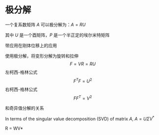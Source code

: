 # 极分解







一个复系数矩阵 $A$ 可以极分解为：$A = R U$

其中 $U$ 是一个酉矩阵，$P$ 是一个半正定的埃尔米特矩阵



带应用在刚体位移上的应用





使用极分解，将变形分解为旋转和拉伸
$$
F = V R = R U
$$
左柯西-格林公式
$$
F^T F= U^2
$$
右柯西-格林公式
$$
F F^T = V^2
$$



和奇异值分解的关系



In terms of the singular value decomposition (SVD) of matrix $A$, $A = U \Sigma V^*$



R = WV*


